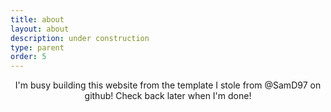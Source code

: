 ```yaml
---
title: about
layout: about
description: under construction
type: parent
order: 5
---
```


<div class="section main">
	<div class="container">
		<p markdown="1" style="text-align: center;">
I'm busy building this website from the template I stole from @SamD97 on github! Check back later when I'm done!
		</p>
	</div>
</div>